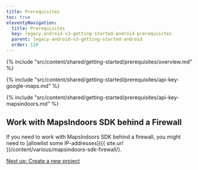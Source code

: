```yaml
---
title: Prerequisites
toc: true
eleventyNavigation:
  title: Prerequisites
  key: legacy-android-v3-getting-started-android-prerequisites
  parent: legacy-android-v3-getting-started-android
  order: 110
---
```


<!-- Overview -->
{% include "src/content/shared/getting-started/prerequisites/overview.md" %}

<!-- Google Maps API key -->
{% include "src/content/shared/getting-started/prerequisites/api-key-google-maps.md" %}

<!-- MapsIndoors API key -->
{% include "src/content/shared/getting-started/prerequisites/api-key-mapsindoors.md" %}

## Work with MapsIndoors SDK behind a Firewall

If you need to work with MapsIndoors SDK behind a firewall, you might need to [allowlist some IP-addresses]({{ site.url }}/content/various/mapsindoors-sdk-firewall/).

<p class="next-article"><a class="mi-button mi-button--outline" href="{{ site.url }}/content/getting-started/android/new-project/">Next up: Create a new project</a>
